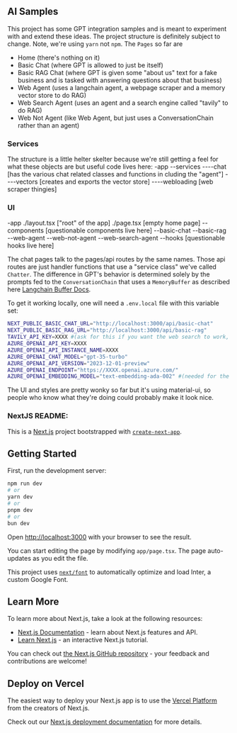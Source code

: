 ## AI Samples

This project has some GPT integration samples and is meant to experiment with and extend these ideas. The project structure is definitely subject to change. Note, we're using `yarn` not `npm`.
The `Pages` so far are

- Home (there's nothing on it)
- Basic Chat (where GPT is allowed to just be itself)
- Basic RAG Chat (where GPT is given some "about us" text for a fake business and is tasked with answering questions about that business)
- Web Agent (uses a langchain agent, a webpage scraper and a memory vector store to do RAG)
- Web Search Agent (uses an agent and a search engine called "tavily" to do RAG)
- Web Not Agent (like Web Agent, but just uses a ConversationChain rather than an agent)

### Services

The structure is a little helter skelter because we're still getting a feel for what these objects are but useful code lives here:
-app
--services
----chat [has the various chat related classes and functions in cluding the "agent"]
----vectors [creates and exports the vector store]
----webloading [web scraper thingies]

### UI

-app
./layout.tsx ["root" of the app]
./page.tsx [empty home page]
--components [questionable components live here]
--basic-chat
--basic-rag
--web-agent
--web-not-agent
--web-search-agent
--hooks [questionable hooks live here]

The chat pages talk to the pages/api routes by the same names. Those api routes are just handler functions that use a "service class" we've called `Chatter`. The difference in GPT's behavior is determined solely by the prompts fed to the `ConversationChain` that uses a `MemoryBuffer` as described here [Langchain Buffer Docs](https://js.langchain.com/docs/modules/memory/types/buffer).

To get it working locally, one will need a `.env.local` file with this variable set:

```bash
NEXT_PUBLIC_BASIC_CHAT_URL="http://localhost:3000/api/basic-chat"
NEXT_PUBLIC_BASIC_RAG_URL="http://localhost:3000/api/basic-rag"
TAVILY_API_KEY=XXXX #(ask for this if you want the web search to work, it's not exciting)
AZURE_OPENAI_API_KEY=XXXX
AZURE_OPENAI_API_INSTANCE_NAME=XXXX
AZURE_OPENAI_CHAT_MODEL="gpt-35-turbo"
AZURE_OPENAI_API_VERSION="2023-12-01-preview"
AZURE_OPENAI_ENDPOINT="https://XXXX.openai.azure.com/"
AZURE_OPENAI_EMBEDDING_MODEL="text-embedding-ada-002" #(needed for the "agent" and "noagent" flows)
```

The UI and styles are pretty wonky so far but it's using material-ui, so people who know what they're doing could probably make it look nice.

### NextJS README:

This is a [Next.js](https://nextjs.org/) project bootstrapped with [`create-next-app`](https://github.com/vercel/next.js/tree/canary/packages/create-next-app).

## Getting Started

First, run the development server:

```bash
npm run dev
# or
yarn dev
# or
pnpm dev
# or
bun dev
```

Open [http://localhost:3000](http://localhost:3000) with your browser to see the result.

You can start editing the page by modifying `app/page.tsx`. The page auto-updates as you edit the file.

This project uses [`next/font`](https://nextjs.org/docs/basic-features/font-optimization) to automatically optimize and load Inter, a custom Google Font.

## Learn More

To learn more about Next.js, take a look at the following resources:

- [Next.js Documentation](https://nextjs.org/docs) - learn about Next.js features and API.
- [Learn Next.js](https://nextjs.org/learn) - an interactive Next.js tutorial.

You can check out [the Next.js GitHub repository](https://github.com/vercel/next.js/) - your feedback and contributions are welcome!

## Deploy on Vercel

The easiest way to deploy your Next.js app is to use the [Vercel Platform](https://vercel.com/new?utm_medium=default-template&filter=next.js&utm_source=create-next-app&utm_campaign=create-next-app-readme) from the creators of Next.js.

Check out our [Next.js deployment documentation](https://nextjs.org/docs/deployment) for more details.

